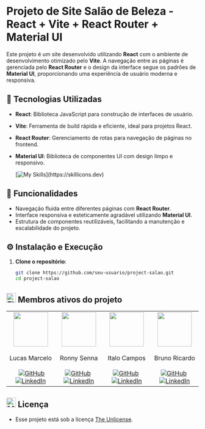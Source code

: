 # Projeto de Site Salão de Beleza - React + Vite + React Router + Material UI

Este projeto é um site desenvolvido utilizando **React** com o ambiente de desenvolvimento otimizado pelo **Vite**. A navegação entre as páginas é gerenciada pelo **React Router** e o design da interface segue os padrões de **Material UI**, proporcionando uma experiência de usuário moderna e responsiva.

## 🔧 Tecnologias Utilizadas

- **React**: Biblioteca JavaScript para construção de interfaces de usuário.
- **Vite**: Ferramenta de build rápida e eficiente, ideal para projetos React.
- **React Router**: Gerenciamento de rotas para navegação de páginas no frontend.
- **Material UI**: Biblioteca de componentes UI com design limpo e responsivo.


  [![My Skills](https://skillicons.dev/icons?i=react,vite,materialui,git,github,)](https://skillicons.dev)

## 🚀 Funcionalidades

- Navegação fluida entre diferentes páginas com **React Router**.
- Interface responsiva e esteticamente agradável utilizando **Material UI**.
- Estrutura de componentes reutilizáveis, facilitando a manutenção e escalabilidade do projeto.

## ⚙️ Instalação e Execução

1. **Clone o repositório**:
   ```bash
   git clone https://github.com/seu-usuario/project-salao.git
   cd project-salao


## <img src="https://raw.githubusercontent.com/Tarikul-Islam-Anik/Telegram-Animated-Emojis/main/Flags/Flag%20Brazil.webp" alt="Flag Brazil" width="25" height="25" /> Membros ativos do projeto                                                                                                                                                                                                                                                               
<table>
  <tr>
    <td align="center">
      <img src="https://github.com/LucasMarcelo85.png" height="90px">
      <br><br> Lucas Marcelo <br><br>
      <a href="https://github.com/LucasMarcelo85.png" target="_blank"><img alt="GitHub" src="https://skillicons.dev/icons?i=github," style="margin-left: 5px;"/></a>
      <a href="https://github.com/LucasMarcelo85.png9" target="_blank"><img alt="LinkedIn" src="https://skillicons.dev/icons?i=linkedin," width="" /></a>
    </td>
    <td align="center">
      <img src="https://github.com/ronnysenna.png" height="90px">
      <br><br> Ronny Senna <br><br>
      <a href="https://github.com/ronnysenna" target="_blank"><img alt="GitHub" src="https://skillicons.dev/icons?i=github," style="margin-right: 5px; /></a>
      <a href="https://www.linkedin.com/in/ronnysenna" target="_blank"><img alt="LinkedIn" src="https://skillicons.dev/icons?i=linkedin," /></a>
    </td>
    <td align="center">
      <img src="https://github.com/italocampo.png" height="90px">
      <br><br> Italo Campos <br><br>
      <a href="https://github.com/italocampo" target="_blank"><img alt="GitHub" src="https://skillicons.dev/icons?i=github," style="margin-right: 5px; /></a>
      <a href="https://www.linkedin.com/in/italo-campos-70850a306?utm_source=share&utm_campaign=share_via&utm_content=profile&utm_medium=ios_app" target="_blank"><img alt="LinkedIn" src="https://skillicons.dev/icons?i=linkedin," /></a>
    </td>
    <td align="center">
      <img src="https://github.com/brunoricardo1523.png" height="90px">
      <br><br> Bruno Ricardo <br><br>
      <a href="https://github.com/brunoricardo1523" target="_blank"><img alt="GitHub" src="https://skillicons.dev/icons?i=github," style="margin-right: 5px; /></a>
      <a href="https://www.linkedin.com/in/italo-campos-70850a306?utm_source=share&utm_campaign=share_via&utm_content=profile&utm_medium=ios_app" target="_blank"><img alt="LinkedIn" src="https://skillicons.dev/icons?i=linkedin," /></a>
    </td>
  </tr>
</table>







## <img src="https://raw.githubusercontent.com/Tarikul-Islam-Anik/Telegram-Animated-Emojis/main/Objects/Memo.webp" alt="Memo" width="25" height="25" /> Licença

-   Esse projeto está sob a licença [The Unlicense](./LICENSE.txt).



















